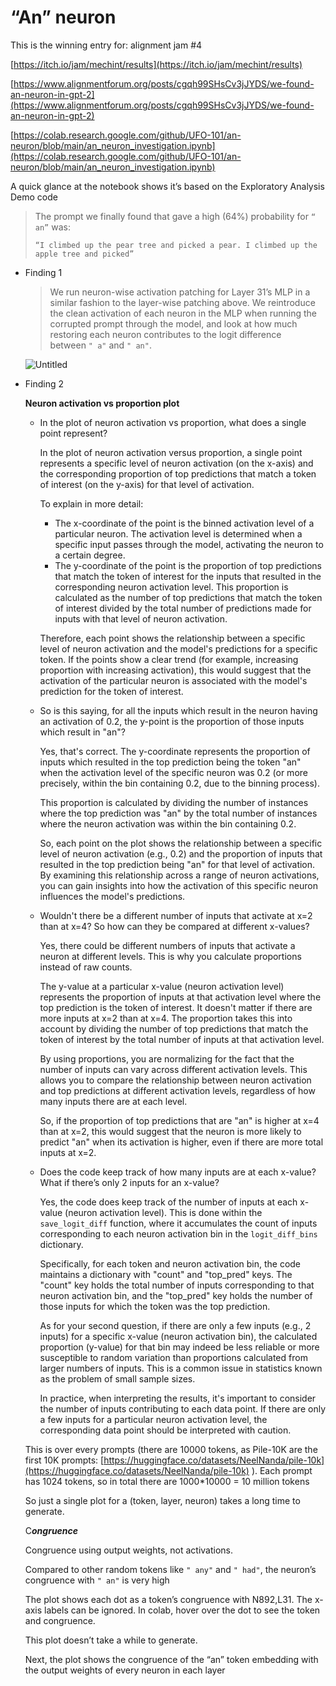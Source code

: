 # “An” neuron

This is the winning entry for: alignment jam #4

[https://itch.io/jam/mechint/results](https://itch.io/jam/mechint/results)

[https://www.alignmentforum.org/posts/cgqh99SHsCv3jJYDS/we-found-an-neuron-in-gpt-2](https://www.alignmentforum.org/posts/cgqh99SHsCv3jJYDS/we-found-an-neuron-in-gpt-2)

[https://colab.research.google.com/github/UFO-101/an-neuron/blob/main/an_neuron_investigation.ipynb](https://colab.research.google.com/github/UFO-101/an-neuron/blob/main/an_neuron_investigation.ipynb)

A quick glance at the notebook shows it’s based on the Exploratory Analysis Demo code

> The prompt we finally found that gave a high (64%) probability for `“ an”` was:
> 
> 
> ```
> “I climbed up the pear tree and picked a pear. I climbed up the apple tree and picked”
> ```
> 

- Finding 1
    
    > We run neuron-wise activation patching for Layer 31’s MLP in a similar fashion to the layer-wise patching above. We reintroduce the clean activation of each neuron in the MLP when running the corrupted prompt through the model, and look at how much restoring each neuron contributes to the logit difference between `" a"` and `" an"`.
    > 
    
    ![Untitled](%E2%80%9CAn%E2%80%9D%20neuron%2092888cb0c37548b7949c1d9c3c9d260d/Untitled.png)
    
- Finding 2
    
    **Neuron activation vs proportion plot**
    
    - In the plot of neuron activation vs proportion, what does a single point represent?
        
        In the plot of neuron activation versus proportion, a single point represents a specific level of neuron activation (on the x-axis) and the corresponding proportion of top predictions that match a token of interest (on the y-axis) for that level of activation.
        
        To explain in more detail:
        
        - The x-coordinate of the point is the binned activation level of a particular neuron. The activation level is determined when a specific input passes through the model, activating the neuron to a certain degree.
        - The y-coordinate of the point is the proportion of top predictions that match the token of interest for the inputs that resulted in the corresponding neuron activation level. This proportion is calculated as the number of top predictions that match the token of interest divided by the total number of predictions made for inputs with that level of neuron activation.
        
        Therefore, each point shows the relationship between a specific level of neuron activation and the model's predictions for a specific token. If the points show a clear trend (for example, increasing proportion with increasing activation), this would suggest that the activation of the particular neuron is associated with the model's prediction for the token of interest.
        
    - So is this saying, for all the inputs which result in the neuron having an activation of 0.2, the y-point is the proportion of those inputs which result in "an"?
        
        Yes, that's correct. The y-coordinate represents the proportion of inputs which resulted in the top prediction being the token "an" when the activation level of the specific neuron was 0.2 (or more precisely, within the bin containing 0.2, due to the binning process).
        
        This proportion is calculated by dividing the number of instances where the top prediction was "an" by the total number of instances where the neuron activation was within the bin containing 0.2.
        
        So, each point on the plot shows the relationship between a specific level of neuron activation (e.g., 0.2) and the proportion of inputs that resulted in the top prediction being "an" for that level of activation. By examining this relationship across a range of neuron activations, you can gain insights into how the activation of this specific neuron influences the model's predictions.
        
    - Wouldn't there be a different number of inputs that activate at x=2 than at x=4? So how can they be compared at different x-values?
        
        Yes, there could be different numbers of inputs that activate a neuron at different levels. This is why you calculate proportions instead of raw counts.
        
        The y-value at a particular x-value (neuron activation level) represents the proportion of inputs at that activation level where the top prediction is the token of interest. It doesn't matter if there are more inputs at x=2 than at x=4. The proportion takes this into account by dividing the number of top predictions that match the token of interest by the total number of inputs at that activation level.
        
        By using proportions, you are normalizing for the fact that the number of inputs can vary across different activation levels. This allows you to compare the relationship between neuron activation and top predictions at different activation levels, regardless of how many inputs there are at each level.
        
        So, if the proportion of top predictions that are "an" is higher at x=4 than at x=2, this would suggest that the neuron is more likely to predict "an" when its activation is higher, even if there are more total inputs at x=2.
        
    - Does the code keep track of how many inputs are at each x-value? What if there’s only 2 inputs for an x-value?
        
        Yes, the code does keep track of the number of inputs at each x-value (neuron activation level). This is done within the `save_logit_diff` function, where it accumulates the count of inputs corresponding to each neuron activation bin in the `logit_diff_bins` dictionary.
        
        Specifically, for each token and neuron activation bin, the code maintains a dictionary with "count" and "top_pred" keys. The "count" key holds the total number of inputs corresponding to that neuron activation bin, and the "top_pred" key holds the number of those inputs for which the token was the top prediction.
        
        As for your second question, if there are only a few inputs (e.g., 2 inputs) for a specific x-value (neuron activation bin), the calculated proportion (y-value) for that bin may indeed be less reliable or more susceptible to random variation than proportions calculated from larger numbers of inputs. This is a common issue in statistics known as the problem of small sample sizes.
        
        In practice, when interpreting the results, it's important to consider the number of inputs contributing to each data point. If there are only a few inputs for a particular neuron activation level, the corresponding data point should be interpreted with caution.
        
    
    This is over every prompts (there are 10000 tokens, as Pile-10K are the first 10K prompts: [https://huggingface.co/datasets/NeelNanda/pile-10k](https://huggingface.co/datasets/NeelNanda/pile-10k) ). Each prompt has 1024 tokens, so in total there are 1000*10000 = 10 million tokens
    
    So just a single plot for a (token, layer, neuron) takes a long time to generate.
    
    C***ongruence***
    
    Congruence using output weights, not activations.
    
    Compared to other random tokens like `" any"` and `" had"`, the neuron’s congruence with `" an"` is very high
    
    The plot shows each dot as a token’s congruence with N892,L31. The x-axis labels can be ignored. In colab, hover over the dot to see the token and congruence. 
    
    This plot doesn’t take a while to generate.
    
    Next, the plot shows the congruence of the “an” token embedding with the output weights of every neuron in each layer